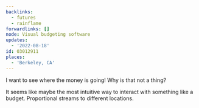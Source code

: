 ```yaml
---
backlinks:
  - futures
  - rainflame
forwardlinks: []
node: Visual budgeting software
updates:
  - '2022-08-18'
id: 03012911
places:
  - 'Berkeley, CA'
---
```

I want to see where the money is going! Why is that not a thing? 

It seems like maybe the most intuitive way to interact with something like a budget. Proportional streams to different locations. 
